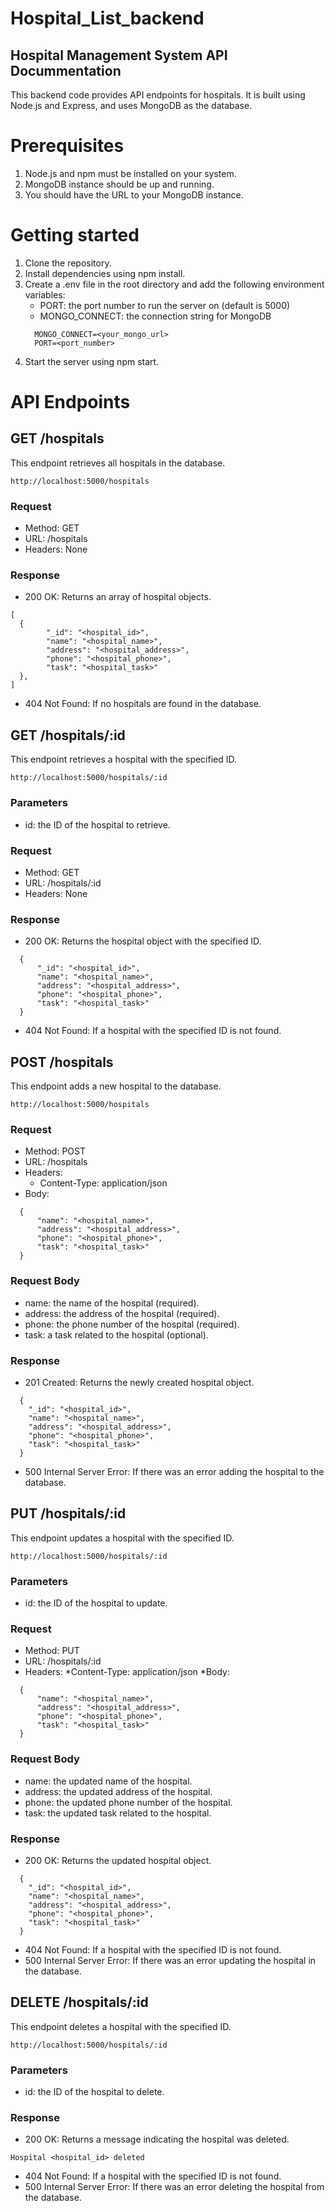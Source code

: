 # Hospital_List_backend

## Hospital Management System API Docummentation

This backend code provides API endpoints for hospitals. It is built using Node.js and Express, and uses MongoDB as the database.

# Prerequisites

1. Node.js and npm must be installed on your system.
2. MongoDB instance should be up and running.
3. You should have the URL to your MongoDB instance.

# Getting started

1. Clone the repository.
2. Install dependencies using npm install.
3. Create a .env file in the root directory and add the following environment variables:
    * PORT: the port number to run the server on (default is 5000)
    * MONGO_CONNECT: the connection string for MongoDB
    ```
      MONGO_CONNECT=<your_mongo_url>
      PORT=<port_number>
    ```
4. Start the server using npm start.

# API Endpoints

## GET /hospitals

This endpoint retrieves all hospitals in the database.

```
http://localhost:5000/hospitals
```
### Request
  * Method: GET
  * URL: /hospitals
  * Headers: None

### Response
  * 200 OK: Returns an array of hospital objects.
  
  ```
  [  
    {   
          "_id": "<hospital_id>",  
          "name": "<hospital_name>",  
          "address": "<hospital_address>",    
          "phone": "<hospital_phone>",    
          "task": "<hospital_task>"  
    },  
  ]
  ```
  
  * 404 Not Found: If no hospitals are found in the database.
  
## GET /hospitals/:id

This endpoint retrieves a hospital with the specified ID.

```
http://localhost:5000/hospitals/:id
```

### Parameters
  * id: the ID of the hospital to retrieve.

### Request
  * Method: GET
  * URL: /hospitals/:id
  * Headers: None
  
### Response
  * 200 OK: Returns the hospital object with the specified ID.
  
```
  {    
      "_id": "<hospital_id>",  
      "name": "<hospital_name>",  
      "address": "<hospital_address>",    
      "phone": "<hospital_phone>",    
      "task": "<hospital_task>"  
  }
```
  
  * 404 Not Found: If a hospital with the specified ID is not found.
  
## POST /hospitals

This endpoint adds a new hospital to the database.

```
http://localhost:5000/hospitals
```

### Request
  * Method: POST
  * URL: /hospitals
  * Headers:
    * Content-Type: application/json
  * Body:
  
```
  {
      "name": "<hospital_name>",
      "address": "<hospital_address>",
      "phone": "<hospital_phone>",
      "task": "<hospital_task>"
  } 
```

### Request Body
  * name: the name of the hospital (required).
  * address: the address of the hospital (required).
  * phone: the phone number of the hospital (required).
  * task: a task related to the hospital (optional).
  
### Response
  * 201 Created: Returns the newly created hospital object.
```
  {
    "_id": "<hospital_id>",
    "name": "<hospital_name>",
    "address": "<hospital_address>",
    "phone": "<hospital_phone>",
    "task": "<hospital_task>"
  }
```
  
  * 500 Internal Server Error: If there was an error adding the hospital to the database.
  
## PUT /hospitals/:id

This endpoint updates a hospital with the specified ID.

```
http://localhost:5000/hospitals/:id
```

### Parameters
  * id: the ID of the hospital to update.

### Request
  * Method: PUT
  * URL: /hospitals/:id
  * Headers:
    *Content-Type: application/json
  *Body:
  
```
  {
      "name": "<hospital_name>",
      "address": "<hospital_address>",
      "phone": "<hospital_phone>",
      "task": "<hospital_task>"
  } 
```

### Request Body
  * name: the updated name of the hospital.
  * address: the updated address of the hospital.
  * phone: the updated phone number of the hospital.
  * task: the updated task related to the hospital.
  
### Response
  * 200 OK: Returns the updated hospital object.
```
  {
    "_id": "<hospital_id>",
    "name": "<hospital_name>",
    "address": "<hospital_address>",
    "phone": "<hospital_phone>",
    "task": "<hospital_task>"
  }
```

  * 404 Not Found: If a hospital with the specified ID is not found.
  * 500 Internal Server Error: If there was an error updating the hospital in the database.

## DELETE /hospitals/:id

This endpoint deletes a hospital with the specified ID.

```
http://localhost:5000/hospitals/:id
```

### Parameters
  * id: the ID of the hospital to delete.
  
### Response
  * 200 OK: Returns a message indicating the hospital was deleted.
  
  ```
  Hospital <hospital_id> deleted
  ```
  * 404 Not Found: If a hospital with the specified ID is not found.
  * 500 Internal Server Error: If there was an error deleting the hospital from the database.
